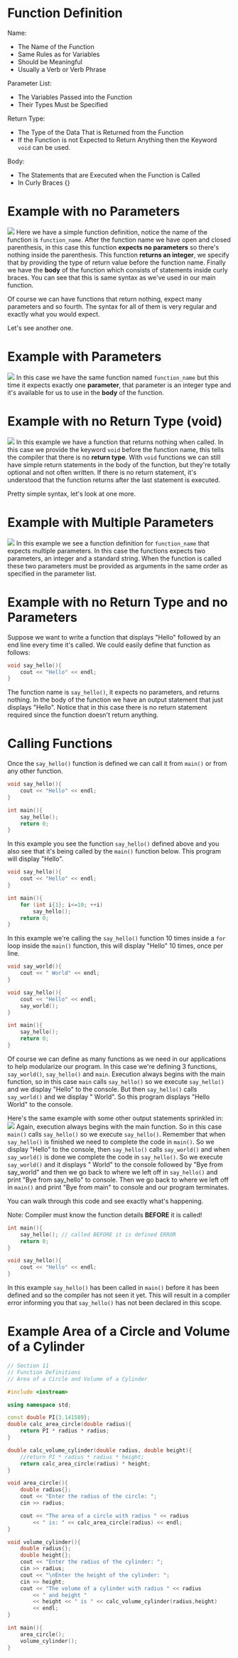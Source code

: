 # Function Definition

Name:

- The Name of the Function
- Same Rules as for Variables
- Should be Meaningful
- Usually a Verb or Verb Phrase

Parameter List:

- The Variables Passed into the Function
- Their Types Must be Specified

Return Type:

- The Type of the Data That is Returned from the Function
- If the Function is not Expected to Return Anything then the Keyword `void` can be used.

Body:

- The Statements that are Executed when the Function is Called
- In Curly Braces {}

# Example with no Parameters

![](Pictures/Function%20Parameters.png)
Here we have a simple function definition, notice the name of the function is `function_name`. After the function name we have open and closed parenthesis, in this case this function **expects no parameters** so there's nothing inside the parenthesis. This function **returns an integer**, we specify that by providing the type of return value before the function name. Finally we have the **body** of the function which consists of statements inside curly braces. You can see that this is same syntax as we've used in our main function. 

Of course we can have functions that return nothing, expect many parameters and so fourth. The syntax for all of them is very regular and exactly what you would expect. 

Let's see another one.
# Example with Parameters
![](Pictures/Function%20with%20Parameter.png)
In this case we have the same function named `function_name` but this time it expects exactly one **parameter**, that parameter is an integer type and it's available for us to use in the **body** of the function.
# Example with no Return Type (void)
![](Pictures/Function%20with%20no%20Return%20Type.png)
In this example we have a function that returns nothing when called. In this case we provide the keyword `void` before the function name, this tells the compiler that there is no **return type**. With `void` functions we can still have simple return statements in the body of the function, but they're totally optional and not often written. If there is no return statement, it's understood that the function returns after the last statement is executed. 

Pretty simple syntax, let's look at one more.

# Example with Multiple Parameters

![](Pictures/Example%20with%20Multiple%20Parameters.png)
In this example we see a function definition for `function_name` that expects multiple parameters. In this case the functions expects two parameters, an integer and a standard string. When the function is called these two parameters must be provided as arguments in the same order as specified in the parameter list.

# Example with no Return Type and no Parameters

Suppose we want to write a function that displays "Hello" followed by an end line every time it's called. We could easily define that function as follows: 
```cpp
void say_hello(){
	cout << "Hello" << endl;
}
```

The function name is `say_hello()`, it expects no parameters, and returns nothing. In the body of the function we have an output statement that just displays "Hello". Notice that in this case there is no return statement required since the function doesn't return anything.
# Calling Functions

Once the `say_hello()` function is defined we can call it from `main()` or from any other function.
```cpp
void say_hello(){
	cout << "Hello" << endl;
}

int main(){
	say_hello();
	return 0;
}
```

In this example you see the function `say_hello()` defined above and you also see that it's being called by the `main()` function below. This program will display "Hello". 

```cpp
void say_hello(){
	cout << "Hello" << endl;
}

int main(){
	for (int i{1}; i<=10; ++i)
		say_hello();
	return 0;
}
```

In this example we're calling the `say_hello()` function 10 times inside a `for` loop inside the `main()` function, this will display "Hello" 10 times, once per line.

```cpp
void say_world(){
	cout << " World" << endl;
}

void say_hello(){
	cout << "Hello" << endl;
	say_world();
}

int main(){
	say_hello();
	return 0;
}
```

Of course we can define as many functions as we need in our applications to help modularize our program. In this case we're defining 3 functions, `say_world()`, `say_hello()` and `main`. Execution always begins with the main function, so in this case `main` calls `say_hello()` so we execute `say_hello()` and we display "Hello" to the console. But then `say_hello()` calls `say_world()` and we display " World". So this program displays "Hello World" to the console. 

Here's the same example with some other output statements sprinkled in:
![](Pictures/Calling%20a%20Function.png)
Again, execution always begins with the main function. So in this case `main()` calls `say_hello()` so we execute `say_hello()`. Remember that when `say_hello()` is finished we need to complete the code in `main()`. So we display "Hello" to the console, then `say_hello()` calls `say_world()` and when `say_world()` is done we complete the code in `say_hello()`. So we execute `say_world()` and it displays " World" to the console followed by "Bye from say_world" and then we go back to where we left off in `say_hello()` and print "Bye from say_hello" to console. Then we go back to where we left off in `main()` and print "Bye from main" to console and our program terminates. 

You can walk through this code and see exactly what's happening.

Note: Compiler must know the function details **BEFORE** it is called!

```cpp
int main(){
	say_hello(); // called BEFORE it is defined ERROR
	return 0;
}

void say_hello(){
	cout << "Hello" << endl;
}
```

In this example `say_hello()` has been called in `main()` before it has been defined and so the compiler has not seen it yet. This will result in a compiler error informing you that `say_hello()` has not been declared in this scope. 

# Example Area of a Circle and Volume of a Cylinder

```cpp
// Section 11
// Function Definitions
// Area of a Circle and Volume of a Cylinder

#include <iostream>

using namespace std;

const double PI{3.141589};
double calc_area_circle(double radius){
    return PI * radius * radius;
}

double calc_volume_cylinder(double radius, double height){
    //return PI * radius * radius * height;
    return calc_area_circle(radius) * height;
}

void area_circle(){
    double radius{};
    cout << "Enter the radius of the circle: ";
    cin >> radius;

    cout << "The area of a circle with radius " << radius 
        << " is: " << calc_area_circle(radius) << endl;
}

void volume_cylinder(){
    double radius{};
    double height{};
    cout << "Enter the radius of the cylinder: ";
    cin >> radius;
    cout << "\nEnter the height of the cylinder: ";
    cin >> height;
    cout << "The volume of a cylinder with radius " << radius 
	    << " and height " 
        << height << " is " << calc_volume_cylinder(radius,height) 
	    << endl;
}

int main(){
    area_circle();
    volume_cylinder();
}
```
